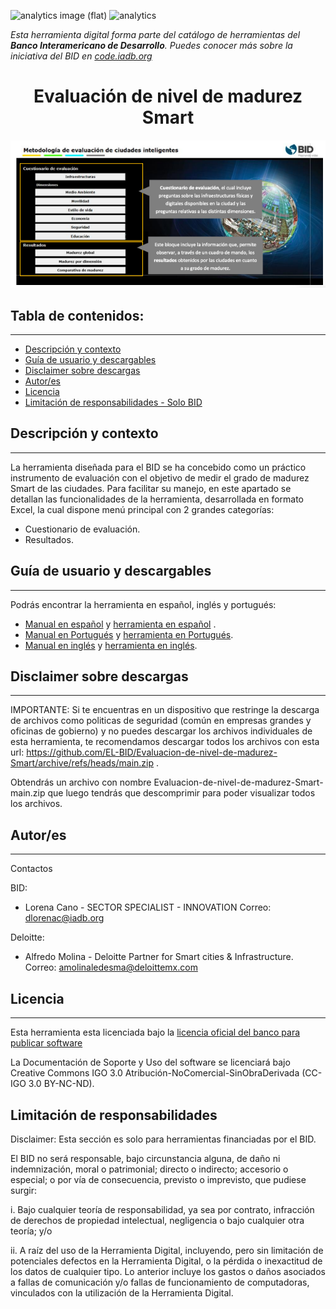 
![analytics image (flat)](https://raw.githubusercontent.com/vitr/google-analytics-beacon/master/static/badge-flat.gif)
![analytics](https://www.google-analytics.com/collect?v=1&cid=555&t=pageview&ec=repo&ea=open&dp=/Metodologia-de-evaluacion-de-ciudades-inteligentes/readme&dt=&tid=UA-4677001-16)

*Esta herramienta digital forma parte del catálogo de herramientas del **Banco Interamericano de Desarrollo**. Puedes conocer más sobre la iniciativa del BID en [code.iadb.org](https://code.iadb.org)*

<h1 align="center"> Evaluación de nivel de madurez Smart</h1>
<p align="center"><img src="https://raw.githubusercontent.com/EL-BID/Evaluacion-de-nivel-de-madurez-Smart/main/evaluacio%CC%81n-smart-cities-interfaz.png"/></p> 

## Tabla de contenidos:
---

- [Descripción y contexto](#descripción-y-contexto)
- [Guía de usuario y descargables](#guía-de-usuario-y-descargables)
- [Disclaimer sobre descargas](#disclaimer-sobre-descargas)
- [Autor/es](#autores)
- [Licencia](#licencia)
- [Limitación de responsabilidades - Solo BID](#limitación-de-responsabilidades)


## Descripción y contexto
---
La herramienta diseñada para el BID se ha concebido como un práctico instrumento de evaluación con el objetivo de medir
el grado de madurez Smart de las ciudades. Para facilitar su manejo, en este apartado se detallan las funcionalidades de la
herramienta, desarrollada en formato Excel, la cual dispone menú principal con 2 grandes categorías:
- Cuestionario de evaluación.
- Resultados. 

## Guía de usuario y descargables
---
Podrás encontrar la herramienta en español, inglés y portugués:
- [Manual en español](https://github.com/EL-BID/Evaluacion-de-nivel-de-madurez-Smart/blob/main/Manual%202021.10.27.pdf) y [herramienta en español](https://github.com/EL-BID/Evaluacion-de-nivel-de-madurez-Smart/blob/main/Herramienta%20Espan%CC%83ol.xlsm) .
- [Manual en Portugués](https://github.com/EL-BID/Evaluacion-de-nivel-de-madurez-Smart/blob/main/Manual%20Portugue%CC%81s%202021.10.29.pdf) y [herramienta en Portugués](https://github.com/EL-BID/Evaluacion-de-nivel-de-madurez-Smart/blob/main/Herramienta%20Portugue%CC%81s.xlsm).
- [Manual en inglés](https://github.com/EL-BID/Evaluacion-de-nivel-de-madurez-Smart/blob/main/Manual%20Ingles%202021.10.29.pdf) y [herramienta en inglés](https://github.com/EL-BID/Evaluacion-de-nivel-de-madurez-Smart/blob/main/Herramienta%20Espan%CC%83ol.xlsm).

## Disclaimer sobre descargas
---
IMPORTANTE: Si te encuentras en un dispositivo que restringe la descarga de archivos como politicas de seguridad (común en empresas grandes y oficinas de gobierno) y no puedes descargar los archivos individuales de esta herramienta, te recomendamos descargar todos los archivos con esta url: https://github.com/EL-BID/Evaluacion-de-nivel-de-madurez-Smart/archive/refs/heads/main.zip . 

Obtendrás un archivo con nombre Evaluacion-de-nivel-de-madurez-Smart-main.zip que luego tendrás que descomprimir para poder visualizar todos los archivos.
 	
## Autor/es
---
Contactos

BID:
- Lorena Cano - SECTOR SPECIALIST - INNOVATION 
Correo: dlorenac@iadb.org

Deloitte:
- Alfredo Molina - Deloitte Partner for Smart cities & Infrastructure.
Correo: amolinaledesma@deloittemx.com

## Licencia 
---

Esta herramienta esta licenciada bajo la [licencia oficial del banco para publicar software](https://github.com/EL-BID/Evaluacion-de-nivel-de-madurez-Smart/blob/main/LICENSE.md)

La Documentación de Soporte y Uso del software se licenciará bajo Creative Commons IGO 3.0 Atribución-NoComercial-SinObraDerivada (CC-IGO 3.0 BY-NC-ND).

## Limitación de responsabilidades
Disclaimer: Esta sección es solo para herramientas financiadas por el BID.

El BID no será responsable, bajo circunstancia alguna, de daño ni indemnización, moral o patrimonial; directo o indirecto; accesorio o especial; o por vía de consecuencia, previsto o imprevisto, que pudiese surgir:

i. Bajo cualquier teoría de responsabilidad, ya sea por contrato, infracción de derechos de propiedad intelectual, negligencia o bajo cualquier otra teoría; y/o

ii. A raíz del uso de la Herramienta Digital, incluyendo, pero sin limitación de potenciales defectos en la Herramienta Digital, o la pérdida o inexactitud de los datos de cualquier tipo. Lo anterior incluye los gastos o daños asociados a fallas de comunicación y/o fallas de funcionamiento de computadoras, vinculados con la utilización de la Herramienta Digital.
